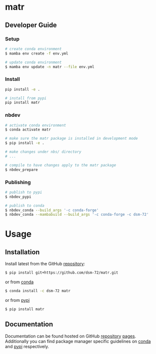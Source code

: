 # matr

<!-- WARNING: THIS FILE WAS AUTOGENERATED! DO NOT EDIT! -->

## Developer Guide

### Setup

``` sh
# create conda environment
$ mamba env create -f env.yml

# update conda environment
$ mamba env update -n matr --file env.yml
```

### Install

``` sh
pip install -e .

# install from pypi
pip install matr
```

### nbdev

``` sh
# activate conda environment
$ conda activate matr

# make sure the matr package is installed in development mode
$ pip install -e .

# make changes under nbs/ directory
# ...

# compile to have changes apply to the matr package
$ nbdev_prepare
```

### Publishing

``` sh
# publish to pypi
$ nbdev_pypi

# publish to conda
$ nbdev_conda --build_args '-c conda-forge'
$ nbdev_conda --mambabuild --build_args '-c conda-forge -c dsm-72'
```

# Usage

## Installation

Install latest from the GitHub
[repository](https://github.com/dsm-72/matr):

``` sh
$ pip install git+https://github.com/dsm-72/matr.git
```

or from [conda](https://anaconda.org/dsm-72/matr)

``` sh
$ conda install -c dsm-72 matr
```

or from [pypi](https://pypi.org/project/matr/)

``` sh
$ pip install matr
```

## Documentation

Documentation can be found hosted on GitHub
[repository](https://github.com/dsm-72/matr)
[pages](https://dsm-72.github.io/matr/). Additionally you can find
package manager specific guidelines on
[conda](https://anaconda.org/dsm-72/matr) and
[pypi](https://pypi.org/project/matr/) respectively.

